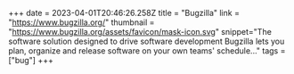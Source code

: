 +++
date = 2023-04-01T20:46:26.258Z
title = "Bugzilla"
link = "https://www.bugzilla.org/"
thumbnail = "https://www.bugzilla.org/assets/favicon/mask-icon.svg"
snippet="The software solution designed to drive software development Bugzilla lets you plan, organize and release software on your own teams' schedule..."
tags = ["bug"]
+++
